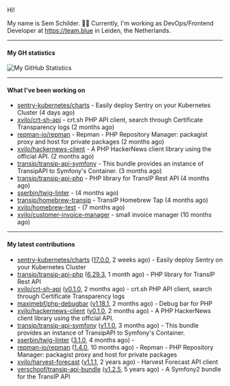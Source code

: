 Hi!

My name is Sem Schilder. 👋🏻 Currently, I'm working as DevOps/Frontend Developer at https://team.blue in Leiden, the Netherlands.

---

#### My GH statistics

![My GitHub Statistics](https://github-readme-stats.vercel.app/api?username=xvilo&show_icons=true&count_private=true&hide_title=true)

---

#### What I've been working on

- [sentry-kubernetes/charts](https://github.com/sentry-kubernetes/charts) - Easily deploy Sentry on your Kubernetes Cluster (4 days ago)
- [xvilo/crt-sh-api](https://github.com/xvilo/crt-sh-api) - crt.sh PHP API client, search through Certificate Transparency logs (2 months ago)
- [repman-io/repman](https://github.com/repman-io/repman) - Repman - PHP Repository Manager: packagist proxy and host for private packages  (2 months ago)
- [xvilo/hackernews-client](https://github.com/xvilo/hackernews-client) - A PHP HackerNews client library using the official API. (2 months ago)
- [transip/transip-api-symfony](https://github.com/transip/transip-api-symfony) - This bundle provides an instance of TransipAPI to Symfony&#39;s Container. (3 months ago)
- [transip/transip-api-php](https://github.com/transip/transip-api-php) - PHP library for TransIP Rest API (4 months ago)
- [sserbin/twig-linter](https://github.com/sserbin/twig-linter) -  (4 months ago)
- [transip/homebrew-transip](https://github.com/transip/homebrew-transip) - TransIP Homebrew Tap (4 months ago)
- [xvilo/homebrew-test](https://github.com/xvilo/homebrew-test) -  (7 months ago)
- [xvilo/customer-invoice-manager](https://github.com/xvilo/customer-invoice-manager) - small invoice manager (10 months ago)

---

#### My latest contributions

- [sentry-kubernetes/charts](https://github.com/sentry-kubernetes/charts) ([17.0.0](https://github.com/sentry-kubernetes/charts/releases/tag/17.0.0), 2 weeks ago) - Easily deploy Sentry on your Kubernetes Cluster
- [transip/transip-api-php](https://github.com/transip/transip-api-php) ([6.29.3](https://github.com/transip/transip-api-php/releases/tag/6.29.3), 1 month ago) - PHP library for TransIP Rest API
- [xvilo/crt-sh-api](https://github.com/xvilo/crt-sh-api) ([v0.1.0](https://github.com/xvilo/crt-sh-api/releases/tag/v0.1.0), 2 months ago) - crt.sh PHP API client, search through Certificate Transparency logs
- [maximebf/php-debugbar](https://github.com/maximebf/php-debugbar) ([v1.18.1](https://github.com/maximebf/php-debugbar/releases/tag/v1.18.1), 2 months ago) - Debug bar for PHP
- [xvilo/hackernews-client](https://github.com/xvilo/hackernews-client) ([v0.1.0](https://github.com/xvilo/hackernews-client/releases/tag/v0.1.0), 2 months ago) - A PHP HackerNews client library using the official API.
- [transip/transip-api-symfony](https://github.com/transip/transip-api-symfony) ([v1.1.0](https://github.com/transip/transip-api-symfony/releases/tag/v1.1.0), 3 months ago) - This bundle provides an instance of TransipAPI to Symfony&#39;s Container.
- [sserbin/twig-linter](https://github.com/sserbin/twig-linter) ([3.1.0](https://github.com/sserbin/twig-linter/releases/tag/3.1.0), 4 months ago) - 
- [repman-io/repman](https://github.com/repman-io/repman) ([1.4.0](https://github.com/repman-io/repman/releases/tag/1.4.0), 10 months ago) - Repman - PHP Repository Manager: packagist proxy and host for private packages 
- [xvilo/harvest-forecast](https://github.com/xvilo/harvest-forecast) ([v1.1.1](https://github.com/xvilo/harvest-forecast/releases/tag/v1.1.1), 2 years ago) - Harvest Forecast API client
- [verschoof/transip-api-bundle](https://github.com/verschoof/transip-api-bundle) ([v1.2.5](https://github.com/verschoof/transip-api-bundle/releases/tag/v1.2.5), 5 years ago) - A Symfony2 bundle for the TransIP API
